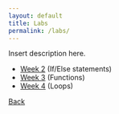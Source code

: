 ```yaml
---
layout: default
title: Labs
permalink: /labs/
---
```

Insert description here.

* [Week 2](week2) (If/Else statements)
* [Week 3](week3) (Functions)
* [Week 4](week4) (Loops)

[Back]({{site.url}})
